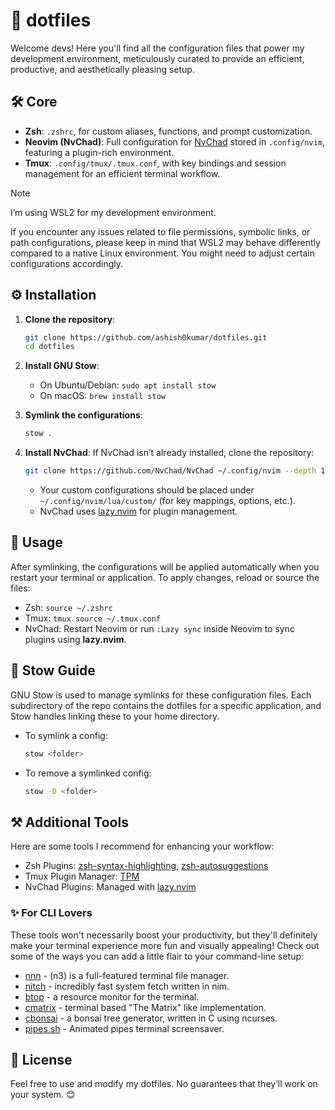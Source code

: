 # 🐧 dotfiles

Welcome devs! Here you'll find all the configuration files that power my development environment, meticulously curated to provide an efficient, productive, and aesthetically pleasing setup.

## 🛠️ Core
- **Zsh**: `.zshrc`, for custom aliases, functions, and prompt customization.
- **Neovim (NvChad)**: Full configuration for [NvChad](https://nvchad.com/) stored in `.config/nvim`, featuring a plugin-rich environment.
- **Tmux**: `.config/tmux/.tmux.conf`, with key bindings and session management for an efficient terminal workflow.

> [!NOTE]
> I’m using WSL2 for my development environment.
> 
> If you encounter any issues related to file permissions, symbolic links, or path configurations, please keep in mind that WSL2 may behave differently compared to a native Linux environment. You might need to adjust certain configurations accordingly.


## ⚙️ Installation

1. **Clone the repository**:
    ```bash
    git clone https://github.com/ashish0kumar/dotfiles.git
    cd dotfiles
    ```

2. **Install GNU Stow**:
    - On Ubuntu/Debian: `sudo apt install stow`
    - On macOS: `brew install stow`

3. **Symlink the configurations**:
    ```bash
    stow .
    ```

4. **Install NvChad**:
    If NvChad isn’t already installed, clone the repository:
    ```bash
    git clone https://github.com/NvChad/NvChad ~/.config/nvim --depth 1
    ```

    - Your custom configurations should be placed under `~/.config/nvim/lua/custom/` (for key mappings, options, etc.).
    - NvChad uses [lazy.nvim](https://github.com/folke/lazy.nvim) for plugin management.


## 🚀 Usage
After symlinking, the configurations will be applied automatically when you restart your terminal or application. To apply changes, reload or source the files:
- Zsh: `source ~/.zshrc`
- Tmux: `tmux source ~/.tmux.conf`
- NvChad: Restart Neovim or run `:Lazy sync` inside Neovim to sync plugins using **lazy.nvim**.


## 🔗 Stow Guide
GNU Stow is used to manage symlinks for these configuration files. Each subdirectory of the repo contains the dotfiles for a specific application, and Stow handles linking these to your home directory. 

- To symlink a config:
  ```bash
  stow <folder>
  ```

- To remove a symlinked config:

  ```bash
  stow -D <folder>
  ```


## ⚒️ Additional Tools

Here are some tools I recommend for enhancing your workflow:

- Zsh Plugins: [zsh-syntax-highlighting](https://github.com/zsh-users/zsh-syntax-highlighting), [zsh-autosuggestions](https://github.com/zsh-users/zsh-autosuggestions)
- Tmux Plugin Manager: [TPM](https://github.com/tmux-plugins/tpm)
- NvChad Plugins: Managed with [lazy.nvim](https://github.com/folke/lazy.nvim)

### ✨ For CLI Lovers

These tools won't necessarily boost your productivity, but they'll definitely make your terminal experience more fun and visually appealing! Check out some of the ways you can add a little flair to your command-line setup:

- [nnn](https://github.com/jarun/nnn) - (n3) is a full-featured terminal file manager.
- [nitch](https://github.com/ssleert/nitch) - incredibly fast system fetch written in nim.
- [btop](https://github.com/aristocratos/btop) - a resource monitor for the terminal.
- [cmatrix](https://github.com/abishekvashok/cmatrix) - terminal based "The Matrix" like implementation.
- [cbonsai](https://gitlab.com/jallbrit/cbonsai) - a bonsai tree generator, written in C using ncurses.
- [pipes.sh](https://github.com/pipeseroni/pipes.sh) - Animated pipes terminal screensaver.


## 📜 License

Feel free to use and modify my dotfiles. No guarantees that they’ll work on your system. 😊
